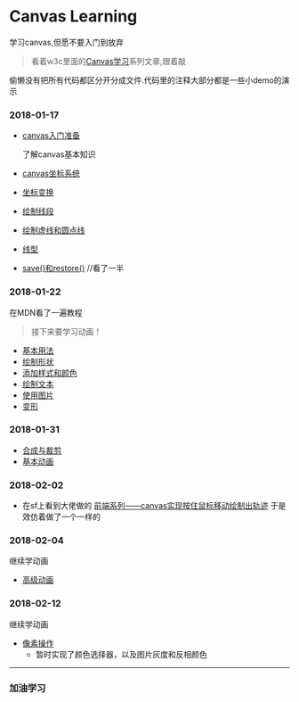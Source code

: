 # Canvas Learning
学习canvas,但愿不要入门到放弃

>看着w3c里面的[Canvas学习][0]系列文章,跟着敲

偷懒没有把所有代码都区分开分成文件.代码里的注释大部分都是一些小demo的演示

### 2018-01-17

- [canvas入门准备][1]
    
    了解canvas基本知识
- [canvas坐标系统][2]
- [坐标变换][3]
- [绘制线段][4]
- [绘制虚线和圆点线][5]
- [线型][6]
- [save()和restore()][7] //看了一半

### 2018-01-22
在MDN看了一遍教程
> 接下来要学习动画！
- [基本用法][8]
- [绘制形状][9]
- [添加样式和颜色][10]
- [绘制文本][11]
- [使用图片][12]
- [变形][13]

### 2018-01-31
- [合成与裁剪][14]
- [基本动画][15]

### 2018-02-02
- 在sf上看到大佬做的 [前端系列——canvas实现按住鼠标移动绘制出轨迹][16] 于是效仿着做了一个一样的

### 2018-02-04
继续学动画
- [高级动画][17]

### 2018-02-12
继续学动画
- [像素操作][18]
    - 暂时实现了颜色选择器，以及图片灰度和反相颜色


[0]:https://www.w3cplus.com/search/node/Canvas%E5%AD%A6%E4%B9%A0
[1]:https://www.w3cplus.com/canvas/introduction-to-prepare.html
[2]:https://www.w3cplus.com/canvas/canvas-coordinate-system.html
[3]:https://www.w3cplus.com/canvas/transformation-coordinates.html
[4]:https://www.w3cplus.com/canvas/draw-lines.html
[5]:https://www.w3cplus.com/canvas/draw-dashed-and-dotted-lines.html
[6]:https://www.w3cplus.com/canvas/canvas-line-style.html
[7]:https://www.w3cplus.com/canvas/canvas-states.html

[8]:https://developer.mozilla.org/zh-CN/docs/Web/API/Canvas_API/Tutorial/Basic_usage
[9]:https://developer.mozilla.org/zh-CN/docs/Web/API/Canvas_API/Tutorial/Drawing_shapes
[10]:https://developer.mozilla.org/zh-CN/docs/Web/API/Canvas_API/Tutorial/Applying_styles_and_colors
[11]:https://developer.mozilla.org/zh-CN/docs/Web/API/Canvas_API/Tutorial/Drawing_text
[12]:https://developer.mozilla.org/zh-CN/docs/Web/API/Canvas_API/Tutorial/Using_images
[13]:https://developer.mozilla.org/zh-CN/docs/Web/API/Canvas_API/Tutorial/Transformations
[14]:https://developer.mozilla.org/zh-CN/docs/Web/API/Canvas_API/Tutorial/Compositing
[15]:https://developer.mozilla.org/zh-CN/docs/Web/API/Canvas_API/Tutorial/Basic_animations
[16]:https://segmentfault.com/a/1190000013091631
[17]:https://developer.mozilla.org/zh-CN/docs/Web/API/Canvas_API/Tutorial/Advanced_animations
[18]:https://developer.mozilla.org/zh-CN/docs/Web/API/Canvas_API/Tutorial/Pixel_manipulation_with_canvas
------
### **加油学习**
